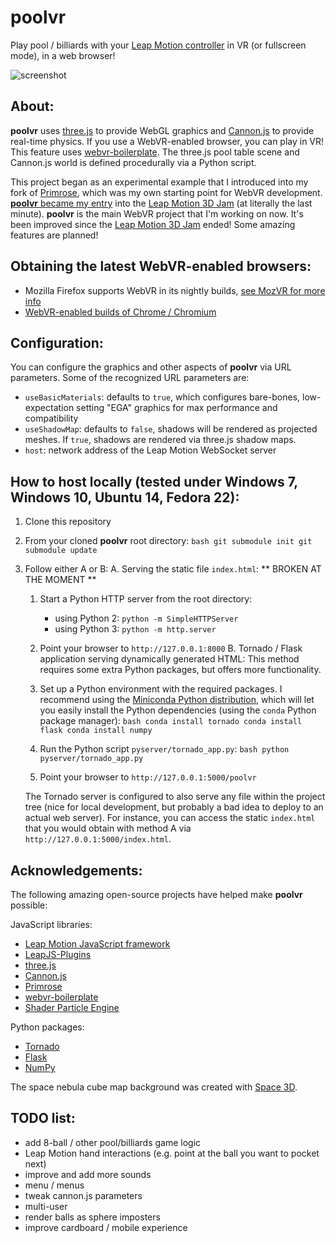 # **poolvr**

Play pool / billiards with your [Leap Motion controller](https://www.leapmotion.com) in VR (or fullscreen mode), in a web browser!

![screenshot](http://jzitelli.github.io/poolvr/images/poolvr-0.1.0.png)




## About:

**poolvr** uses [three.js](http://threejs.org) to provide WebGL graphics and [Cannon.js](http://www.cannonjs.org) to provide real-time physics.
If you use a WebVR-enabled browser, you can play in VR!  This feature uses [webvr-boilerplate](https://github.com/borismus/webvr-boilerplate).
The three.js pool table scene and Cannon.js world is defined procedurally via a Python script.


This project began as an experimental example that I introduced into
my fork of [Primrose](http://www.primroseeditor.com), which was my own starting point for WebVR development.
[**poolvr** became my entry](http://subvr.itch.io/poolvr) into the [Leap Motion 3D Jam](http://itch.io/jam/leapmotion3djam) (at literally the last minute).
**poolvr** is the main WebVR project that I'm working on now.
It's been improved since the [Leap Motion 3D Jam](http://itch.io/jam/leapmotion3djam) ended!  Some amazing features are planned!




## Obtaining the latest WebVR-enabled browsers:

- Mozilla Firefox supports WebVR in its nightly builds, [see MozVR for more info](http://mozvr.com)
- [WebVR-enabled builds of Chrome / Chromium](http://blog.tojicode.com/2014/07/bringing-vr-to-chrome.html)



<!--
## Desktop and VR tracking modes:

The default stick tracking mode (aka 'desktop') assumes that the Leap Motion sensor is stationary, facing up.

The VR stick tracking mode assumes that the sensor is [mounted to your HMD](https://developer.leapmotion.com/vr-setup).
Currently this mode is selected using a `vrLeap` URL parameter, e.g. you would point your browser to `http://127.0.0.1:5000?vrLeap=true`.

**I highly recommend using desktop tracking at the moment - in my experience it provides much better tool tracking in the context of cue stick in/out motions.**
-->



## Configuration:

You can configure the graphics and other aspects of **poolvr** via URL parameters.  Some of the recognized URL parameters are:

- `useBasicMaterials`: defaults to `true`, which configures bare-bones, low-expectation setting "EGA" graphics for max performance and compatibility
- `useShadowMap`: defaults to `false`, shadows will be rendered as projected meshes.  If `true`, shadows are rendered via three.js shadow maps.
- `host`: network address of the Leap Motion WebSocket server



## How to host locally (tested under Windows 7, Windows 10, Ubuntu 14, Fedora 22):

1. Clone this repository
2. From your cloned **poolvr** root directory: ```bash
   git submodule init
   git submodule update```
3. Follow either A or B:
   A. Serving the static file `index.html`:
      ** BROKEN AT THE MOMENT **

      1. Start a Python HTTP server from the root directory:
         - using Python 2: `python -m SimpleHTTPServer`
         - using Python 3: `python -m http.server`
      2. Point your browser to `http://127.0.0.1:8000`
   B. Tornado / Flask application serving dynamically generated HTML:
      This method requires some extra Python packages, but offers more functionality.

      1. Set up a Python environment with the required packages.
         I recommend using the [Miniconda Python distribution](http://conda.pydata.org/miniconda.html),
         which will let you easily install the Python dependencies (using the `conda` Python package manager): ```bash
         conda install tornado
         conda install flask
         conda install numpy```
      2. Run the Python script `pyserver/tornado_app.py`: ```bash
         python pyserver/tornado_app.py```
      3. Point your browser to `http://127.0.0.1:5000/poolvr`

      The Tornado server is configured to also serve any file within the project tree (nice for local development, but probably a bad idea to deploy to an actual web server).
      For instance, you can access the static `index.html` that you would obtain with method A via `http://127.0.0.1:5000/index.html`.




## Acknowledgements:

The following amazing open-source projects have helped make **poolvr** possible:

JavaScript libraries:
  - [Leap Motion JavaScript framework](https://github.com/leapmotion/leapjs)
  - [LeapJS-Plugins](https://github.com/leapmotion/leapjs-plugins)
  - [three.js](http://threejs.org)
  - [Cannon.js](http://www.cannonjs.org)
  - [Primrose](https://www.primroseeditor.com)
  - [webvr-boilerplate](https://github.com/borismus/webvr-boilerplate)
  - [Shader Particle Engine](https://github.com/squarefeet/ShaderParticleEngine)

Python packages:
  - [Tornado](http://www.tornadoweb.org)
  - [Flask](http://flask.pocoo.org/)
  - [NumPy](http://www.numpy.org)


The space nebula cube map background was created with [Space 3D](http://wwwtyro.github.io/space-3d/#animationSpeed=1&fov=90&nebulae=true&pointStars=true&resolution=1024&seed=1bblx79ds&stars=true&sun=false).




## TODO list:

- add 8-ball / other pool/billiards game logic
- Leap Motion hand interactions (e.g. point at the ball you want to pocket next)
- improve and add more sounds
- menu / menus
- tweak cannon.js parameters
- multi-user
- render balls as sphere imposters
- improve cardboard / mobile experience
